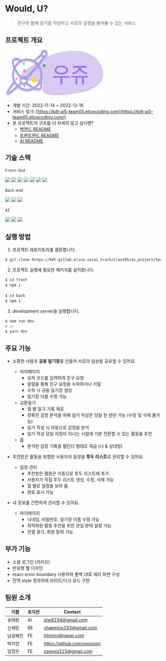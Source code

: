 # Would, U?
> 친구와 함께 일기를 작성하고 서로의 감정을 돌아볼 수 있는 서비스

## 프로젝트 개요

![로고](./front/public/mainlogo.png)

- 개발 기간: 2022-11-14 ~ 2022-12-16
- 서비스 링크: [https://kdt-ai5-team05.elicecoding.com](https://kdt-ai5-team05.elicecoding.com/)
- 본 프로젝트의 구조를 더 자세히 알고 싶다면?
  - [백엔드 README](./back/README.md)
  - [프론트엔드 README](./front/README.md)
  - [AI README](./ai/README.md)

## 기술 스택
`Front-End` 

<img src="https://img.shields.io/badge/Next.js-000000?style=flat-square&logo=Next.js&logoColor=white"/>
<img src="https://img.shields.io/badge/Typescript-3178C6?style=flat-square&logo=Typescript&logoColor=white"/>
<img src="https://img.shields.io/badge/ReactQuery-FF4154?style=flat-square&logo=ReactQuery&logoColor=white"/>
<img src="https://img.shields.io/badge/Recoil-black?style=flat-square&logo=Recoil&logoColor=white"/>
<img src="https://img.shields.io/badge/styledcomponents-DB7093?style=flat-square&logo=styled-components&logoColor=white"/>
<img src="https://img.shields.io/badge/Axios-5A29E4?style=flat-square&logo=Axios&logoColor=white"/>
<img src="https://img.shields.io/badge/ReactHookForm-EC5990?style=flat-square&logo=ReactHookForm&logoColor=white"/>


`Back-end`

<img src="https://img.shields.io/badge/Nest.js-E0234E?style=flat-square&logo=Nestjs&logoColor=white">
<img src="https://img.shields.io/badge/Typescript-3178C6?style=flat-square&logo=Typescript&logoColor=white"/>
<img src="https://img.shields.io/badge/mysql-4479A1?style=flat-square&logo=mysql&logoColor=white">

`AI`

<img src="https://img.shields.io/badge/Tensorflow-FF6F00?style=flat-square&logo=TensorFlow&logoColor=white">
<img src="https://img.shields.io/badge/Docker-2496ED?style=flat-square&logo=Docker&logoColor=white">
<img src="https://img.shields.io/badge/Flask-000000?style=flat-square&logo=Flask&logoColor=white">

## 실행 방법

1. 프로젝트 레포지토리를 클론합니다.

```sh
$ git clone https://kdt-gitlab.elice.io/ai_track/class05/ai_project/team05/team05.git
```

2. 프로젝트 실행에 필요한 패키지를 설치합니다.

```sh
$ cd front
$ npm i

$ cd back
$ npm i
```

3. development server을 실행합니다.
```sh
$ npm run dev
# or
$ yarn dev
```

## 주요 기능

+ 소중한 사람과 **공용 일기장**을 만들어 서로의 일상을 공유할 수 있어요.   
  + 마이페이지
    + 유저 코드를 입력하여 친구 요청
    + 알림을 통해 친구 요청을 수락하거나 거절
    + 수락 시 공용 일기장 생성
    + 일기장 이름 수정 가능
  + 교환일기
    + 월 별 일기 기록 제공
    + 정확한 감정 분석을 위해 일기 작성은 당일 한 번만 가능 (수정 및 삭제 불가능)
    + 일기 작성 시 자동으로 감정을 분석
    + 일기 작성 당일 자정이 지나는 시점에 기분 전환할 수 있는 활동을 추천
  + 홈
    + 분석된 감정 기록을 캘린더 형태로 제공 (나 & 상대방)

+ 추천받은 활동을 포함한 사용자의 일정을 **투두 리스트**로 관리할 수 있어요.   
  + 일정 관리
    + 추천받은 활동은 자동으로 투두 리스트에 추가
    + 사용자가 직접 투두 리스트 생성, 수정, 삭제 가능
    + 월 별로 일정을 보여 줌
    + 완료 표시 가능

+ 내 정보를 간편하게 관리할 수 있어요.
  + 마이페이지
    + 닉네임, 비밀번호, 일기장 이름 수정 가능
    + 최적화된 활동 추천을 위한 관심 분야 설정 가능
    + 연결 끊기, 회원 탈퇴 가능

## 부가 기능

* 소셜 로그인 (카카오)
* 반응형 웹 디자인
* react-error-boundary 사용하여 폴백 UI로 에러 화면 구성
* 전역 style 정의하여 라이트/다크 모드 구현

## 팀원 소개

| 이름 | 포지션 | Contact |
| --- | --- | --- |
| 송태원 | AI | stw8194@gmail.com |
| 신채민 | BE | chaemins193@gmail.com |
| 남궁혜진 | FE | hjinnny@naver.com |
| 박지연 | FE | https://github.com/yeoooon |
| 임정은 | FE | zzeong315@gmail.com |